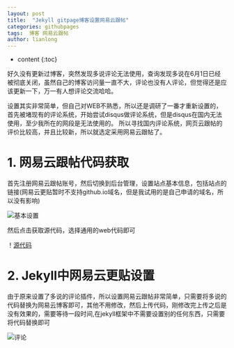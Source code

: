 ```yaml
---
layout: post
title:  "Jekyll gitpage博客设置网易云跟帖"
categories: githubpages
tags:  博客 网易云跟帖 
author: lianlong
---
```


* content
{:toc}

好久没有更新过博客，突然发现多说评论无法使用，查询发现多说在6月1日已经被彻底关闭，虽然自己的博客访问量一直不大，评论也没有人评论，但觉得还是应该更新一下，万一有人想评论交流哈哈。


设置其实非常简单，但自己对WEB不熟悉，所以还是调研了一番才重新设置的，首先被堵现有的评论系统，开始尝试disqus做评论系统，但是disqus在国内无法使用，至少我所在的网段是无法使用的。 所以寻找国内评论系统，网页云跟帖的评价比较高，并且比较新，所以就选定采用网易云跟帖了。












# 1. 网易云跟帖代码获取

首先注册网易云跟帖账号，然后切换到后台管理，设置站点基本信息，包括站点的链接(网易云更贴暂时不支持github.io域名，但是我试用的是自己申请的域名，所以没有影响)

![基本设置](http://oj9jepyz4.bkt.clouddn.com/%E5%9F%BA%E6%9C%AC%E4%BF%A1%E6%81%AF.png)

然后点击获取源代码，选择通用的web代码即可

！[源代码](http://oj9jepyz4.bkt.clouddn.com/%E8%8E%B7%E5%8F%96%E4%BB%A3%E7%A0%81.png)

# 2. Jekyll中网易云更贴设置

由于原来设置了多说的评论插件，所以设置网易云跟帖非常简单，只需要将多说的代码替换为网易云博客即可，其他不用修改，然后上传代码，刚修改完上传之后是没有效果的，需要等待一段时间,在jekyll框架中不需要设置别的任何东西，只需要将代码替换即可

![评论](http://oj9jepyz4.bkt.clouddn.com/%E8%AF%84%E8%AE%BA.png)

